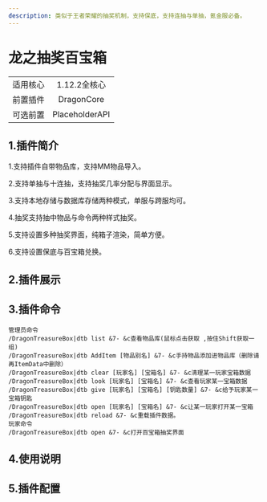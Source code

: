 ```yaml
---
description: 类似于王者荣耀的抽奖机制，支持保底，支持连抽与单抽，氪金服必备。
---
```


# 龙之抽奖百宝箱

|      |                |
| :--: | :------------: |
| 适用核心 |    1.12.2全核心   |
| 前置插件 |   DragonCore   |
| 可选前置 | PlaceholderAPI |

## 1.插件简介 <a href="#2.-cha-jian-zhan-shi" id="2.-cha-jian-zhan-shi"></a>

1.支持插件自带物品库，支持MM物品导入。

2.支持单抽与十连抽，支持抽奖几率分配与界面显示。

3.支持本地存储与数据库存储两种模式，单服与跨服均可。

4.抽奖支持抽中物品与命令两种样式抽奖。

5.支持设置多种抽奖界面，纯箱子渲染，简单方便。

6.支持设置保底与百宝箱兑换。

## 2.插件展示



## 3.插件命令

```
管理员命令
/DragonTreasureBox|dtb list &7- &c查看物品库(鼠标点击获取 ,按住Shift获取一组)
/DragonTreasureBox|dtb AddItem [物品别名] &7- &c手持物品添加进物品库（删除请再ItemData中删除）
/DragonTreasureBox|dtb clear [玩家名] [宝箱名] &7- &c清理某一玩家宝箱数据
/DragonTreasureBox|dtb look [玩家名] [宝箱名] &7- &c查看玩家某一宝箱数据
/DragonTreasureBox|dtb give [玩家名] [宝箱名] [钥匙数量] &7- &c给予玩家某一宝箱钥匙
/DragonTreasureBox|dtb open [玩家名] [宝箱名] &7- &c让某一玩家打开某一宝箱
/DragonTreasureBox|dtb reload &7- &c重载插件数据。
玩家命令
/DragonTreasureBox|dtb open &7- &c打开百宝箱抽奖界面
```

## 4.使用说明



## 5.插件配置


